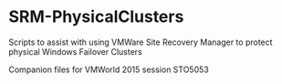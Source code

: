 # SRM-PhysicalClusters
Scripts to assist with using VMWare Site Recovery Manager to protect physical Windows Failover Clusters

Companion files for VMWorld 2015 session STO5053

